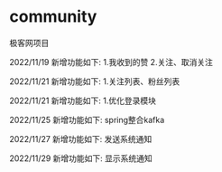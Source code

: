 # community
极客网项目

2022/11/19
新增功能如下:
1.我收到的赞
2.关注、取消关注

2022/11/21
新增功能如下:
1.关注列表、粉丝列表

2022/11/21
新增功能如下:
1.优化登录模块

2022/11/25
新增功能如下:
spring整合kafka

2022/11/27
新增功能如下:
发送系统通知

2022/11/29
新增功能如下:
显示系统通知